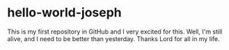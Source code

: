# hello-world-joseph
This is my first repository in  GitHub and  I very excited for this.
Well, I'm still alive, and I need to be better than yesterday. Thanks Lord for all in my life.
